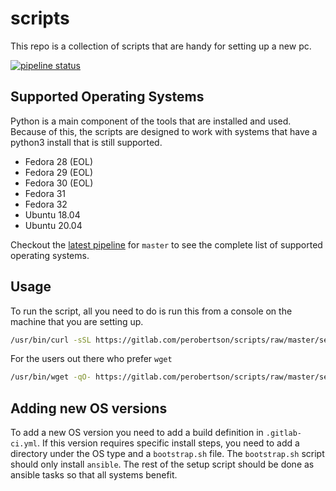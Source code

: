 # scripts

This repo is a collection of scripts that are handy for setting up a new pc.

[![pipeline status](https://gitlab.com/perobertson/scripts/badges/master/pipeline.svg)](https://gitlab.com/perobertson/scripts/commits/master)

## Supported Operating Systems

Python is a main component of the tools that are installed and used.
Because of this, the scripts are designed to work with systems that have a python3 install that is still supported.

- Fedora 28 (EOL)
- Fedora 29 (EOL)
- Fedora 30 (EOL)
- Fedora 31
- Fedora 32
- Ubuntu 18.04
- Ubuntu 20.04

Checkout the [latest pipeline](https://gitlab.com/perobertson/scripts/pipelines?scope=branches) for `master` to see the complete list of supported operating systems.

## Usage

To run the script, all you need to do is run this from a console on the machine that you are setting up.

```bash
/usr/bin/curl -sSL https://gitlab.com/perobertson/scripts/raw/master/setup.sh | time bash
```

For the users out there who prefer `wget`

```bash
/usr/bin/wget -qO- https://gitlab.com/perobertson/scripts/raw/master/setup.sh | time bash
```

## Adding new OS versions

To add a new OS version you need to add a build definition in `.gitlab-ci.yml`.
If this version requires specific install steps, you need to add a directory under the OS type and a `bootstrap.sh` file.
The `bootstrap.sh` script should only install `ansible`.
The rest of the setup script should be done as ansible tasks so that all systems benefit.
